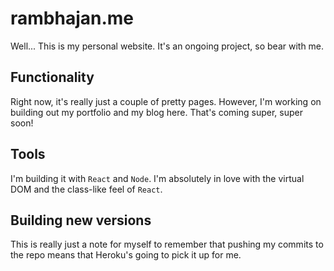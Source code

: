 # rambhajan.me

Well... This is my personal website. It's an ongoing project, so bear with me.

## Functionality

Right now, it's really just a couple of pretty pages. However, I'm working on building out my portfolio and my blog here. That's coming super, super soon!

## Tools

I'm building it with `React` and `Node`. I'm absolutely in love with the virtual DOM and the class-like feel of `React`.

## Building new versions

This is really just a note for myself to remember that pushing my commits to the repo means that Heroku's going to pick it up for me.
